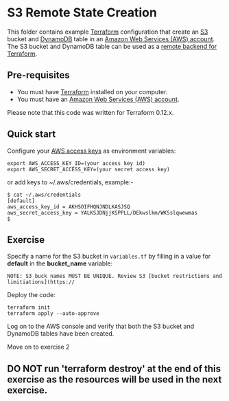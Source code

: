# S3 Remote State Creation

This folder contains example [Terraform](https://www.terraform.io/) configuration that create an 
[S3](https://aws.amazon.com/s3/) bucket and [DynamoDB](https://aws.amazon.com/dynamodb/) table in an 
[Amazon Web Services (AWS) account](http://aws.amazon.com/). The S3 bucket and DynamoDB table can be used as a 
[remote backend for Terraform](https://www.terraform.io/docs/backends/).

## Pre-requisites

* You must have [Terraform](https://www.terraform.io/) installed on your computer. 
* You must have an [Amazon Web Services (AWS) account](http://aws.amazon.com/).

Please note that this code was written for Terraform 0.12.x.

## Quick start

Configure your [AWS access 
keys](http://docs.aws.amazon.com/general/latest/gr/aws-sec-cred-types.html#access-keys-and-secret-access-keys) as 
environment variables:

```
export AWS_ACCESS_KEY_ID=(your access key id)
export AWS_SECRET_ACCESS_KEY=(your secret access key)
```

or add keys to ~/.aws/credentials, example:-

```
$ cat ~/.aws/credentials
[default]
aws_access_key_id = AKHSOIFHQNJNDLKASJSQ
aws_secret_access_key = YALKSJDNjjKSPPLL/DEkwslkm/WKSslqwewmas
$
```

## Exercise

Specify a name for the S3 bucket in `variables.tf` by filling in a value for __default__ in the __bucket_name__ variable:

```
NOTE: S3 buck names MUST BE UNIQUE. Review S3 [bucket restrictions and limitiations](https://
```

Deploy the code:

```
terraform init
terraform apply --auto-approve
```

Log on to the AWS console and verify that both the S3 bucket and DynamoDB tables have been created.

Move on to exercise 2

## DO NOT run 'terraform destroy' at the end of this exercise as the resources will be used in the next exercise.